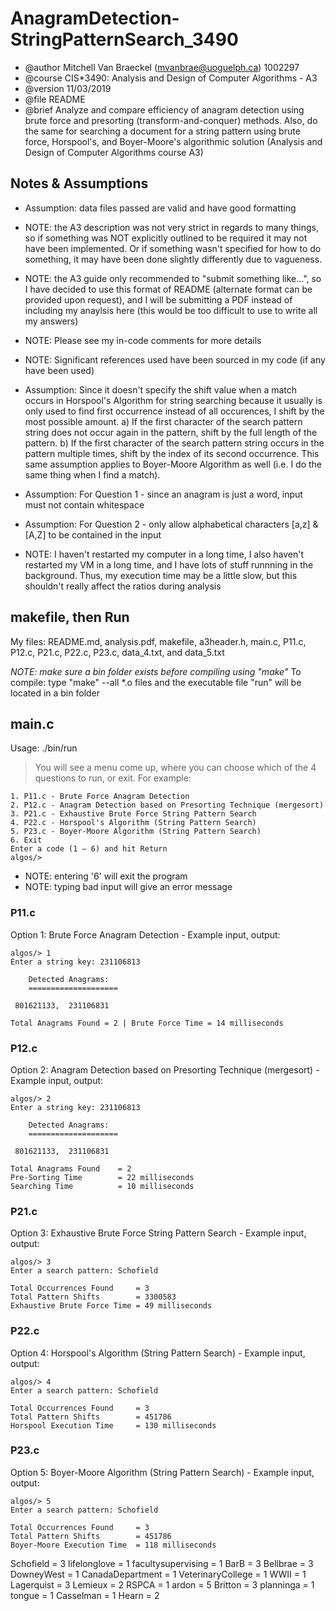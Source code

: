 # AnagramDetection-StringPatternSearch_3490

 * @author Mitchell Van Braeckel (mvanbrae@uoguelph.ca) 1002297
 * @course CIS*3490: Analysis and Design of Computer Algorithms - A3
 * @version 11/03/2019
 * @file README
 * @brief Analyze and compare efficiency of anagram detection using brute force and presorting (transform-and-conquer) methods. Also, do the same for searching a document for a string pattern using brute force, Horspool's, and Boyer-Moore's algorithmic solution (Analysis and Design of Computer Algorithms course A3)

## Notes & Assumptions

* Assumption: data files passed are valid and have good formatting
* NOTE: the A3 description was not very strict in regards to many things, so if something was NOT explicitly outlined to be required it may not have been implemented. Or if something wasn't specified for how to do something, it may have been done slightly differently due to vagueness.
* NOTE: the A3 guide only recommended to "submit something like...", so I have decided to use this format of README (alternate format can be provided upon request), and I will be submitting a PDF instead of including my anaylsis here (this would be too difficult to use to write all my answers)
* NOTE: Please see my in-code comments for more details
* NOTE: Significant references used have been sourced in my code (if any have been used)

* Assumption: Since it doesn't specify the shift value when a match occurs in Horspool's Algorithm for string searching because it usually is only used to find first occurrence instead of all occurences, I shift by the most possible amount. a) If the first character of the search pattern string does not occur again in the pattern, shift by the full length of the pattern. b) If the first character of the search pattern string occurs in the pattern multiple times, shift by the index of its second occurrence. This same assumption applies to Boyer-Moore Algorithm as well (i.e. I do the same thing when I find a match).
* Assumption: For Question 1 - since an anagram is just a word, input must not contain whitespace
* Assumption: For Question 2 - only allow alphabetical characters [a,z] & [A,Z] to be contained in the input
* NOTE: I haven't restarted my computer in a long time, I also haven't restarted my VM in a long time, and I have lots of stuff runnning in the background. Thus, my execution time may be a little slow, but this shouldn't really affect the ratios during analysis

## makefile, then Run

My files: README.md, analysis.pdf, makefile, a3header.h, main.c, P11.c, P12.c, P21.c, P22.c, P23.c, data_4.txt, and data_5.txt

_NOTE: make sure a bin folder exists before compiling using "make"_
To compile: type "make" --all *.o files and the executable file "run" will be located in a bin folder

## main.c

Usage: ./bin/run

> You will see a menu come up, where you can choose which of the 4 questions to run, or exit. For example:

```
1. P11.c - Brute Force Anagram Detection
2. P12.c - Anagram Detection based on Presorting Technique (mergesort)
3. P21.c - Exhaustive Brute Force String Pattern Search
4. P22.c - Horspool's Algorithm (String Pattern Search)
5. P23.c - Boyer-Moore Algorithm (String Pattern Search)
6. Exit
Enter a code (1 – 6) and hit Return
algos/>
```

* NOTE: entering '6' will exit the program
* NOTE: typing bad input will give an error message

### P11.c

Option 1: Brute Force Anagram Detection - Example input, output:

```
algos/> 1
Enter a string key: 231106813

    Detected Anagrams:
    ====================

 801621133,  231106831

Total Anagrams Found = 2 | Brute Force Time = 14 milliseconds
```

### P12.c

Option 2: Anagram Detection based on Presorting Technique (mergesort) - Example input, output:

```
algos/> 2
Enter a string key: 231106813

    Detected Anagrams:
    ====================

 801621133,  231106831

Total Anagrams Found    = 2
Pre-Sorting Time        = 22 milliseconds
Searching Time          = 10 milliseconds
```

### P21.c

Option 3: Exhaustive Brute Force String Pattern Search - Example input, output:

```
algos/> 3
Enter a search pattern: Schofield

Total Occurrences Found     = 3
Total Pattern Shifts        = 3300583
Exhaustive Brute Force Time = 49 milliseconds
```

### P22.c

Option 4: Horspool's Algorithm (String Pattern Search) - Example input, output:

```
algos/> 4
Enter a search pattern: Schofield

Total Occurrences Found     = 3
Total Pattern Shifts        = 451786
Horspool Execution Time     = 130 milliseconds
```

### P23.c

Option 5: Boyer-Moore Algorithm (String Pattern Search) - Example input, output:

```
algos/> 5
Enter a search pattern: Schofield

Total Occurrences Found     = 3
Total Pattern Shifts        = 451786
Boyer-Moore Execution Time  = 118 milliseconds
```

Schofield = 3
lifelonglove = 1
facultysupervising = 1
BarB = 3
Bellbrae = 3
DowneyWest = 1
CanadaDepartment = 1
VeterinaryCollege = 1
WWII = 1
Lagerquist = 3
Lemieux = 2
RSPCA = 1
ardon = 5
Britton = 3
planninga = 1
tongue = 1
Casselman = 1
Hearn = 2